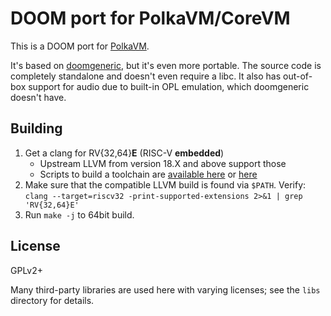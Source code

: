 # DOOM port for PolkaVM/CoreVM

This is a DOOM port for [PolkaVM](https://github.com/koute/polkavm).

It's based on [doomgeneric](https://github.com/ozkl/doomgeneric), but it's even more portable.
The source code is completely standalone and doesn't even require a libc. It also has out-of-box
support for audio due to built-in OPL emulation, which doomgeneric doesn't have.

## Building

1. Get a clang for RV{32,64}**E** (RISC-V **embedded**)
	- Upstream LLVM from version 18.X and above support those
	- Scripts to build a toolchain are [available here](https://github.com/paritytech/rustc-rv32e-toolchain) or [here](https://github.com/xermicus/revive/blob/main/build-llvm.sh)
2. Make sure that the compatible LLVM build is found via `$PATH`. Verify: `clang --target=riscv32 -print-supported-extensions 2>&1 | grep 'RV{32,64}E'`
3. Run `make -j` to 64bit build.

## License

GPLv2+

Many third-party libraries are used here with varying licenses; see the `libs` directory for details.
